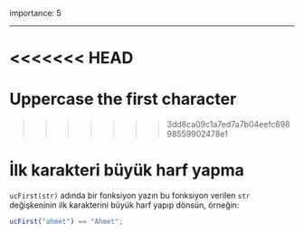importance: 5

---

<<<<<<< HEAD
=======
# Uppercase the first character
>>>>>>> 3dd8ca09c1a7ed7a7b04eefc69898559902478e1

# İlk karakteri büyük harf yapma

`ucFirst(str)` adında bir fonksiyon yazın bu fonksiyon verilen `str` değişkeninin ilk karakterini büyük harf yapıp dönsün, örneğin:

```js
ucFirst("ahmet") == "Ahmet";
```
